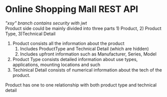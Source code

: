 # Online Shopping Mall REST API
_"xsy" branch contains security with jwt_
<br>
Product side could be mainly divided into three parts 1) Product, 2) Product Type, 3)Technical Detail
1.  Product consists all the information about the product
    1. Includes ProductType and Technical Detail (which are hidden)
    2. Includes upfront information such as Manufacturer, Series, Model
2.  Product Type consists detailed information about use types, applications, mounting locations and such
3.	Techinical Detail consists of numerical information about the tech of the product. 

Product has one to one relationship with both product type and technical detail
